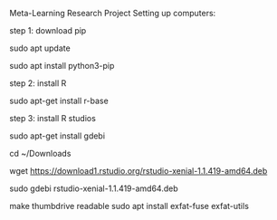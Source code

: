 Meta-Learning
Research Project
Setting up computers:

step 1: download pip

sudo apt update

sudo apt install python3-pip

step 2: install R

sudo apt-get install r-base

step 3: install R studios

sudo apt-get install gdebi

cd ~/Downloads

wget https://download1.rstudio.org/rstudio-xenial-1.1.419-amd64.deb

sudo gdebi rstudio-xenial-1.1.419-amd64.deb

make thumbdrive readable
sudo apt install exfat-fuse exfat-utils

